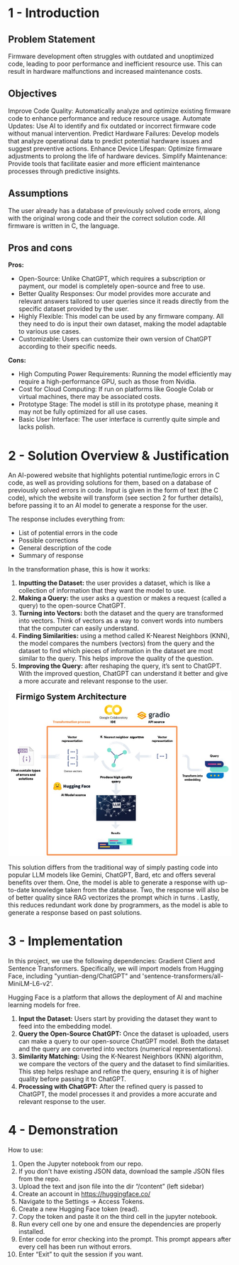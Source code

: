 # 1 - Introduction
## Problem Statement
Firmware development often struggles with outdated and unoptimized code, leading to poor performance and inefficient resource use. This can result in hardware malfunctions and increased maintenance costs.
## Objectives
Improve Code Quality: Automatically analyze and optimize existing firmware code to enhance performance and reduce resource usage.
Automate Updates: Use AI to identify and fix outdated or incorrect firmware code without manual intervention.
Predict Hardware Failures: Develop models that analyze operational data to predict potential hardware issues and suggest preventive actions.
Enhance Device Lifespan: Optimize firmware adjustments to prolong the life of hardware devices.
Simplify Maintenance: Provide tools that facilitate easier and more efficient maintenance processes through predictive insights.
## Assumptions
The user already has a database of previously solved code errors, along with the original wrong code and their the correct solution code.
All firmware is written in C, the language.
## Pros and cons
**Pros:**
- Open-Source: Unlike ChatGPT, which requires a subscription or payment, our model is completely open-source and free to use.
- Better Quality Responses: Our model provides more accurate and relevant answers tailored to user queries since it reads directly from the specific dataset provided by the user.
- Highly Flexible: This model can be used by any firmware company. All they need to do is input their own dataset, making the model adaptable to various use cases.
- Customizable: Users can customize their own version of ChatGPT according to their specific needs.

**Cons:**
- High Computing Power Requirements: Running the model efficiently may require a high-performance GPU, such as those from Nvidia.
- Cost for Cloud Computing: If run on platforms like Google Colab or virtual machines, there may be associated costs.
- Prototype Stage: The model is still in its prototype phase, meaning it may not be fully optimized for all use cases.
- Basic User Interface: The user interface is currently quite simple and lacks polish.
# 2 - Solution Overview & Justification

An AI-powered website that highlights potential runtime/logic errors in C code, as well as providing solutions for them, based on a database of previously solved errors in code. Input is given in the form of text (the C code), which the website will transform (see section 2 for further details), before passing it to an AI model to generate a response for the user.

The response includes everything from:
- List of potential errors in the code
- Possible corrections
- General description of the code
- Summary of response

In the transformation phase, this is how it works:
1. **Inputting the Dataset:** the user provides a dataset, which is like a collection of information that they want the model to use.
2. **Making a Query:** the user asks a question or makes a request (called a query) to the open-source ChatGPT.
3. **Turning into Vectors:** both the dataset and the query are transformed into vectors. Think of vectors as a way to convert words into numbers that the computer can easily understand.
4. **Finding Similarities:** using a method called K-Nearest Neighbors (KNN), the model compares the numbers (vectors) from the query and the dataset to find which pieces of information in the dataset are most similar to the query. This helps improve the quality of the question.
5. **Improving the Query:** after reshaping the query, it’s sent to ChatGPT. With the improved question, ChatGPT can understand it better and give a more accurate and relevant response to the user.

![model architecture](https://github.com/zayedrmdn/AI-RAG/blob/main/assets/System-Architecture.jpeg?raw=true)

This solution differs from the traditional way of simply pasting code into popular LLM models like Gemini, ChatGPT, Bard, etc and offers several benefits over them. One, the model is able to generate a response with up-to-date knowledge taken from the database. Two, the response will also be of better quality since RAG vectorizes the prompt which in turns . Lastly, this reduces redundant work done by programmers, as the model is able to generate a response based on past solutions.

# 3 - Implementation
In this project, we use the following dependencies: Gradient Client and Sentence Transformers. Specifically, we will import models from Hugging Face, including "yuntian-deng/ChatGPT" and 'sentence-transformers/all-MiniLM-L6-v2'. 

Hugging Face is a platform that allows the deployment of AI and machine learning models for free.
1. **Input the Dataset:** Users start by providing the dataset they want to feed into the embedding model.
2. **Query the Open-Source ChatGPT:** Once the dataset is uploaded, users can make a query to our open-source ChatGPT model. Both the dataset and the query are converted into vectors (numerical representations).
3. **Similarity Matching:** Using the K-Nearest Neighbors (KNN) algorithm, we compare the vectors of the query and the dataset to find similarities. This step helps reshape and refine the query, ensuring it is of higher quality before passing it to ChatGPT.
4. **Processing with ChatGPT:** After the refined query is passed to ChatGPT, the model processes it and provides a more accurate and relevant response to the user.

# 4 - Demonstration
How to use:
1. Open the Jupyter notebook from our repo.
2. If you don't have existing JSON data, download the sample JSON files from the repo.
3. Upload the text and json file into the dir “/content” (left sidebar)
4. Create an account in https://huggingface.co/
5. Navigate to the Settings -> Access Tokens.
6. Create a new Hugging Face token (read).
7. Copy the token and paste it on the third cell in the jupyter notebook.
8. Run every cell one by one and ensure the dependencies are properly installed.
9. Enter code for error checking into the prompt. This prompt appears after every cell has been run without errors.
10. Enter “Exit” to quit the session if you want.

